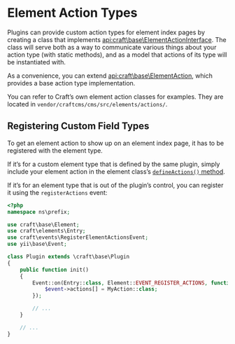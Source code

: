 # Element Action Types

Plugins can provide custom action types for element index pages by creating a class that implements <api:craft\base\ElementActionInterface>. The class will serve both as a way to communicate various things about your action type (with static methods), and as a model that actions of its type will be instantiated with.

As a convenience, you can extend <api:craft\base\ElementAction>, which provides a base action type implementation.

You can refer to Craft’s own element action classes for examples. They are located in `vendor/craftcms/cms/src/elements/actions/`.

## Registering Custom Field Types

To get an element action to show up on an element index page, it has to be registered with the element type.

If it’s for a custom element type that is defined by the same plugin, simply include your element action in the element class’s [`defineActions()` method](element-types.md#index-page-actions).

If it’s for an element type that is out of the plugin’s control, you can register it using the `registerActions` event:

```php
<?php
namespace ns\prefix;

use craft\base\Element;
use craft\elements\Entry;
use craft\events\RegisterElementActionsEvent;
use yii\base\Event;

class Plugin extends \craft\base\Plugin
{
    public function init()
    {
        Event::on(Entry::class, Element::EVENT_REGISTER_ACTIONS, function(RegisterElementActionsEvent $event) {
            $event->actions[] = MyAction::class;
        });

        // ...
    }

    // ...
}
```
